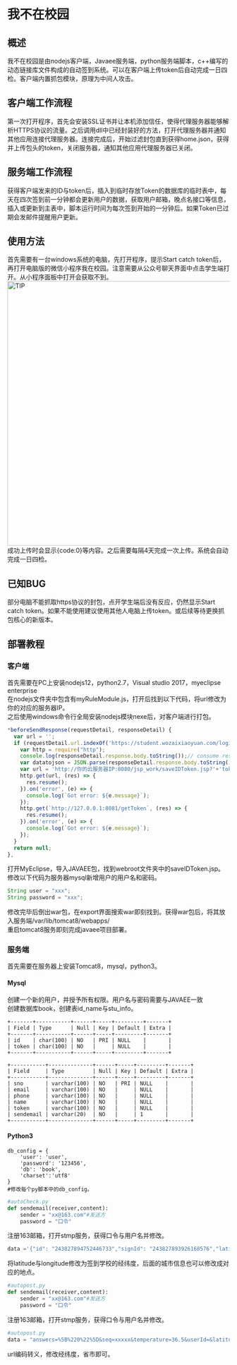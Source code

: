 # 我不在校园

## 概述  
我不在校园是由nodejs客户端，Javaee服务端，python服务端脚本，c++编写的动态链接库文件构成的自动签到系统。可以在客户端上传token后自动完成一日四检。客户端内置抓包模块，原理为中间人攻击。  

## 客户端工作流程  
第一次打开程序，首先会安装SSL证书并让本机添加信任，使得代理服务器能够解析HTTPS协议的流量。之后调用dll中已经封装好的方法，打开代理服务器并通知其他应用连接代理服务器。连接完成后，开始过滤封包直到获得home.json，获得并上传包头的token，关闭服务器，通知其他应用代理服务器已关闭。  

## 服务端工作流程  
获得客户端发来的ID与token后，插入到临时存放Token的数据库的临时表中，每天在四次签到前一分钟都会更新用户的数据，获取用户邮箱，晚点名接口等信息，插入或更新到主表中，脚本运行时间为每次签到开始的一分钟后。如果Token已过期会发邮件提醒用户更新。  

## 使用方法  
首先需要有一台windows系统的电脑，先打开程序，提示Start catch token后，再打开电脑版的微信小程序我在校园。注意需要从公众号聊天界面中点击学生端打开。从小程序面板中打开会获取不到。  
<img src="https://s3.ax1x.com/2020/11/11/Bv6qv8.png" alt="TIP" width="600" align="bottom" />  
成功上传时会显示{code:0}等内容。之后需要每隔4天完成一次上传。系统会自动完成一日四检。  

## 已知BUG  
部分电脑不能抓取https协议的封包，点开学生端后没有反应，仍然显示Start catch token。如果不能使用建议使用其他人电脑上传token。或后续等待更换抓包核心的新版本。  

## 部署教程  

### 客户端
首先需要在PC上安装nodejs12，python2.7，Visual studio 2017，myeclipse enterprise  
在nodejs文件夹中包含有myRuleModule.js，打开后找到以下代码，将url修改为你的对应的服务器IP。  
之后使用windows命令行全局安装nodejs模块nexe后，对客户端进行打包。
```javascript
*beforeSendResponse(requestDetail, responseDetail) {
  var url = '';
  if (requestDetail.url.indexOf('https://student.wozaixiaoyuan.com/login/index.json') === 0) {
    var http = require("http");
    console.log(responseDetail.response.body.toString());// consume response body
    var datatojson = JSON.parse(responseDetail.response.body.toString());
    var url = 'http://你的云服务器IP:8080/jsp_work/saveIDToken.jsp?'+'token='+datatojson.data.token+"&id="+datatojson.data.id;
    http.get(url, (res) => {
      res.resume();
    }).on('error', (e) => {
      console.log(`Got error: ${e.message}`);
    });
    http.get(`http://127.0.0.1:8081/getToken`, (res) => {
      res.resume();
    }).on('error', (e) => {
      console.log(`Got error: ${e.message}`);
    });
  }
  return null;
},
```
打开MyEclipse，导入JAVAEE包，找到webroot文件夹中的saveIDToken.jsp。修改以下代码为服务器mysql新增用户的用户名和密码。
```java
String user = "xxx";
String password = "xxx";
```
修改完毕后倒出war包，在export界面搜索war即刻找到。获得war包后，将其放入服务端/var/lib/tomcat8/webapps/  
重启tomcat8服务即刻完成javaee项目部署。


### 服务端
首先需要在服务器上安装Tomcat8，mysql，python3。
#### Mysql  
创建一个新的用户，并授予所有权限。用户名与密码需要与JAVAEE一致  
创建数据库book，创建表id_name与stu_info。  
```
+-------+-----------+------+-----+---------+-------+
| Field | Type      | Null | Key | Default | Extra |
+-------+-----------+------+-----+---------+-------+
| id    | char(100) | NO   | PRI | NULL    |       |
| token | char(100) | NO   |     | NULL    |       |
+-------+-----------+------+-----+---------+-------+
```
```
+-----------+--------------+------+-----+---------+-------+
| Field     | Type         | Null | Key | Default | Extra |
+-----------+--------------+------+-----+---------+-------+
| sno       | varchar(100) | NO   | PRI | NULL    |       |
| email     | varchar(100) | NO   |     | NULL    |       |
| phone     | varchar(100) | NO   |     | NULL    |       |
| name      | varchar(100) | NO   |     | NULL    |       |
| token     | varchar(100) | NO   |     | NULL    |       |
| sendemail | varchar(20)  | NO   |     | 1       |       |
+-----------+--------------+------+-----+---------+-------+
```
#### Python3  
```
db_config = {
    'user': 'user',
    'password': '123456',
    'db': 'book',
    'charset':'utf8'
}
#修改每个py脚本中的db_config。
```

```python
#autoCheck.py
def sendemail(receiver,content):
    sender = "xx@163.com"#发送方
    password = "口令"
```
注册163邮箱，打开stmp服务，获得口令与用户名并修改。
```python
data ='{"id": "243827894752446733","signId": "243827893926168576","latitude": 23.090164,"longitude": 113.354053,"country": "中国","province": "广东省","city": "广州市","district": "海珠区","township": "官洲街道"}'
```
将latitude与longitude修改为签到学校的经纬度，后面的城市信息也可以修改成对应的地点。

```python
#autopost.py
def sendemail(receiver,content):
    sender = "xx@163.com"#发送方
    password = "口令"
```
注册163邮箱，打开stmp服务，获得口令与用户名并修改。
```python
#autopost.py
data = "answers=%5B%220%22%5D&seq=xxxxx&temperature=36.5&userId=&latitude=23.090164&longitude=113.354053&country=%E4%B8%AD%E5%9B%BD&city=%E5%B9%BF%E5%B7%9E%E5%B8%82&district=%E6%B5%B7%E7%8F%A0%E5%8C%BA&province=%E5%B9%BF%E4%B8%9C%E7%9C%81&township=%E6%B1%9F%E6%B5%B7%E8%A1%97%E9%81%93&street=%E4%B8%8A%E5%86%B2%E4%B8%AD%E7%BA%A6%E6%96%B0%E8%A1%97%E4%B8%80%E5%B7%B7&myArea="
```
url编码转义，修改经纬度，省市即可。
